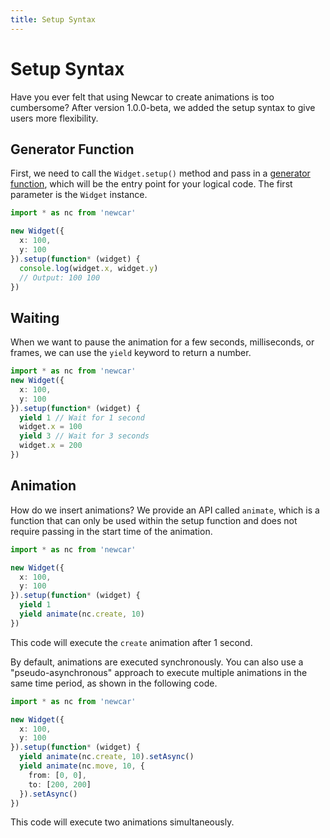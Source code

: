 ```yaml
---
title: Setup Syntax
---
```


# Setup Syntax

Have you ever felt that using Newcar to create animations is too cumbersome? After version 1.0.0-beta, we added the setup syntax to give users more flexibility.

## Generator Function

First, we need to call the `Widget.setup()` method and pass in a [generator function](https://developer.mozilla.org/en-US/docs/Web/JavaScript/Guide/Iterators_and_Generators#generator_functions), which will be the entry point for your logical code. The first parameter is the `Widget` instance.

```ts
import * as nc from 'newcar'

new Widget({
  x: 100,
  y: 100
}).setup(function* (widget) {
  console.log(widget.x, widget.y)
  // Output: 100 100
})
```

## Waiting

When we want to pause the animation for a few seconds, milliseconds, or frames, we can use the `yield` keyword to return a number.

```ts
import * as nc from 'newcar'
new Widget({
  x: 100,
  y: 100
}).setup(function* (widget) {
  yield 1 // Wait for 1 second
  widget.x = 100
  yield 3 // Wait for 3 seconds
  widget.x = 200
})
```

## Animation

How do we insert animations? We provide an API called `animate`, which is a function that can only be used within the setup function and does not require passing in the start time of the animation.

```ts
import * as nc from 'newcar'

new Widget({
  x: 100,
  y: 100
}).setup(function* (widget) {
  yield 1
  yield animate(nc.create, 10)
})
```

This code will execute the `create` animation after 1 second.

By default, animations are executed synchronously. You can also use a "pseudo-asynchronous" approach to execute multiple animations in the same time period, as shown in the following code.

```ts
import * as nc from 'newcar'

new Widget({
  x: 100,
  y: 100
}).setup(function* (widget) {
  yield animate(nc.create, 10).setAsync()
  yield animate(nc.move, 10, {
    from: [0, 0],
    to: [200, 200]
  }).setAsync()
})
```

This code will execute two animations simultaneously.